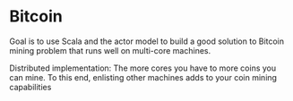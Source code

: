 # Bitcoin
Goal  is to use Scala and the actor model to build a
good solution to Bitcoin mining problem that runs well on multi-core machines.


Distributed implementation: The more cores you have to more coins you
can mine. To this end, enlisting other machines adds to your coin mining capabilities
